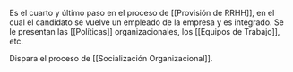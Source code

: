 Es el cuarto y último paso en el proceso de [[Provisión de RRHH]], en el cual el candidato se vuelve un empleado de la empresa y es integrado. Se le presentan las [[Políticas]] organizacionales, los [[Equipos de Trabajo]], etc.

Dispara el proceso de [[Socialización Organizacional]].
